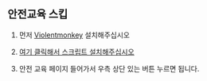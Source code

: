 ## 안전교육 스킵

1. 먼저 [Violentmonkey](https://chrome.google.com/webstore/detail/violentmonkey/jinjaccalgkegednnccohejagnlnfdag) 설치해주십시오

2. [여기 클릭해서 스크립트 설치해주십시오](https://github.com/EdisonJwa/safety-education-skip/raw/main/safety-skip.user.js)
 
3. 안전 교육 페이지 들어가서 우측 상단 있는 버튼 누르면 됩니다. 
